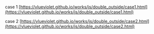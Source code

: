case 1
[https://vlueviolet.github.io/works/js/double_outside/case1.html](https://vlueviolet.github.io/works/js/double_outside/case1.html)

case 2
[https://vlueviolet.github.io/works/js/double_outside/case2.html](https://vlueviolet.github.io/works/js/double_outside/case2.html)
